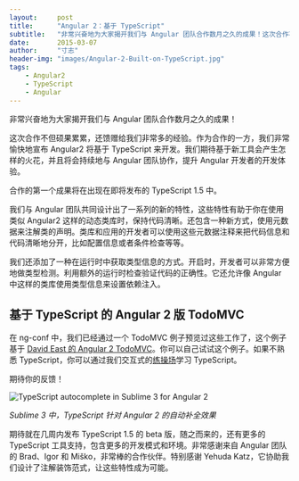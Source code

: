 ```yaml
---
layout:     post
title:      "Angular 2：基于 TypeScript"
subtitle:   "非常兴奋地为大家揭开我们与 Angular 团队合作数月之久的成果！这次合作不但硕果累累，还馈赠给我们非常多的经验。作为合作的一方，我们非常愉快地宣布 Angular2 将基于 TypeScript 来开发。我们期待基于新工具会产生怎样的火花，并且将会持续地与 Angular 团队协作，提升 Angular 开发者的开发体验。"
date:       2015-03-07
author:     "寸志"
header-img: "images/Angular-2-Built-on-TypeScript.jpg"
tags:
    - Angular2
    - TypeScript
    - Angular
---
```


非常兴奋地为大家揭开我们与 Angular 团队合作数月之久的成果！

这次合作不但硕果累累，还馈赠给我们非常多的经验。作为合作的一方，我们非常愉快地宣布 Angular2 将基于 TypeScript 来开发。我们期待基于新工具会产生怎样的火花，并且将会持续地与 Angular 团队协作，提升 Angular 开发者的开发体验。

合作的第一个成果将在出现在即将发布的 TypeScript 1.5 中。

我们与 Angular 团队共同设计出了一系列的新的特性，这些特性有助于你在使用类似 Angular2 这样的动态类库时，保持代码清晰。还包含一种新方式，使用元数据来注解类的声明。类库和应用的开发者可以使用这些元数据注释来把代码信息和代码清晰地分开，比如配置信息或者条件检查等等。

我们还添加了一种在运行时中获取类型信息的方式。开启时，开发者可以非常方便地做类型检测。利用额外的运行时检查验证代码的正确性。它还允许像 Angular 中这样的类库使用类型信息来设置依赖注入。

## 基于 TypeScript 的 Angular 2 版 TodoMVC

在 ng-conf 中，我们已经通过一个 TodoMVC 例子预览过这些工作了，这个例子基于 [David East 的 Angular 2 TodoMVC](https://github.com/davideast/ng2do)。你可以自己试试这个例子。如果不熟悉 TypeScript，你可以通过我们交互式的[练操场]((http://www.typescriptlang.org/Playground))学习 TypeScript。

期待你的反馈！

![TypeScript autocomplete in Sublime 3 for Angular 2](http://blogs.msdn.com/resized-image.ashx/__size/550x0/__key/communityserver-blogs-components-weblogfiles/00-00-01-56-67/0820.Sublime_5F00_Intellisense.png)

*Sublime 3 中，TypeScript 针对 Angular 2 的自动补全效果*

期待就在几周内发布 TypeScript 1.5 的 beta 版，随之而来的，还有更多的 TypeScript 工具支持，包含更多的开发模式和环境。非常感谢来自 Angular 团队的 Brad、Igor 和 Miško，非常棒的合作伙伴。特别感谢 Yehuda Katz，它协助我们设计了注解装饰范式，让这些特性成为可能。
